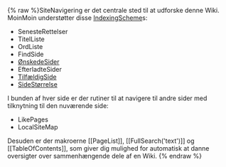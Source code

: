 {% raw %}SiteNavigering er det centrale sted til at udforske denne Wiki.
MoinMoin understøtter disse
[IndexingScheme](http://www.usemod.com/cgi-bin/mb.pl?IndexingScheme "MeatBall")s:

- SenesteRettelser
- TitelListe
- OrdListe
- FindSide
- [ØnskedeSider](/%C3%98nskedeSider)
- EfterladteSider
- [TilfældigSide](/Tilf%C3%A6ldigSide)
- [SideStørrelse](/SideSt%C3%B8rrelse)

I bunden af hver side er der rutiner til at navigere til andre sider med
tilknytning til den nuværende side:

- LikePages
- LocalSiteMap

Desuden er der makroerne \[\[PageList\]\], \[\[FullSearch('text')\]\] og
\[\[TableOfContents\]\], som giver dig mulighed for automatisk at danne
oversigter over sammenhængende dele af en Wiki.
<update date omitted for speed>{% endraw %}